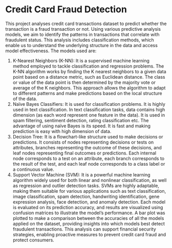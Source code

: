# Credit Card Fraud Detection

This project analyses credit card transactions dataset to predict whether the transaction is a fraud transaction or not. Using various predictive analysis models, we aim to identify the patterns in transactions that correlate with fraudulent status. This analysis includes classification methods, which enable us to understand the underlying structure in the data and access model effectiveness.
The models used are:
1.	K-Nearest Neighbors (K-NN): It is a supervised machine learning method employed to tackle classification and regression problems. The K-NN algorithm works by finding the K nearest neighbors to a given data point based on a distance metric, such as Euclidean distance. The class or value of the data point is then determined by the majority vote or average of the K neighbors. This approach allows the algorithm to adapt to different patterns and make predictions based on the local structure of the data.
2.	Naïve Bayes Classifiers: It is used for classification problems. It is highly used in text classification. In text classification tasks, data contains high dimension (as each word represent one feature in the data). It is used in spam filtering, sentiment detection, rating classification etc. The advantage of using naïve Bayes is its speed. It is fast and making prediction is easy with high dimension of data. 
3.	Decision Tree: It is a flowchart-like structure used to make decisions or predictions. It consists of nodes representing decisions or tests on attributes, branches representing the outcome of these decisions, and leaf nodes representing final outcomes or predictions. Each internal node corresponds to a test on an attribute, each branch corresponds to the result of the test, and each leaf node corresponds to a class label or a continuous value.
4.	Support Vector Machine (SVM): It is a powerful machine learning algorithm widely used for both linear and nonlinear classification, as well as regression and outlier detection tasks. SVMs are highly adaptable, making them suitable for various applications such as text classification, image classification, spam detection, handwriting identification, gene expression analysis, face detection, and anomaly detection.
Each model is evaluated on its prediction accuracy, and results are visualized using confusion matrices to illustrate the model’s performance. A bar plot was plotted to make a comparison between the accuracies of all the models applied on the dataset, providing insights into which models best detect fraudulent transactions. This analysis can support financial security strategies, enabling proactive measures to prevent credit card fraud and protect consumers.
